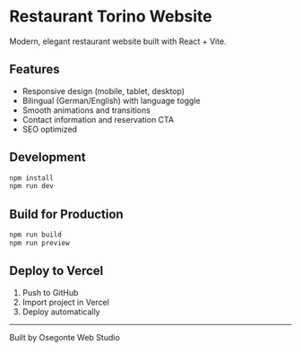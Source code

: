# Restaurant Torino Website

Modern, elegant restaurant website built with React + Vite.

## Features
- Responsive design (mobile, tablet, desktop)
- Bilingual (German/English) with language toggle
- Smooth animations and transitions
- Contact information and reservation CTA
- SEO optimized

## Development
```bash
npm install
npm run dev
```

## Build for Production
```bash
npm run build
npm run preview
```

## Deploy to Vercel

1. Push to GitHub
2. Import project in Vercel
3. Deploy automatically

---

Built by Osegonte Web Studio
